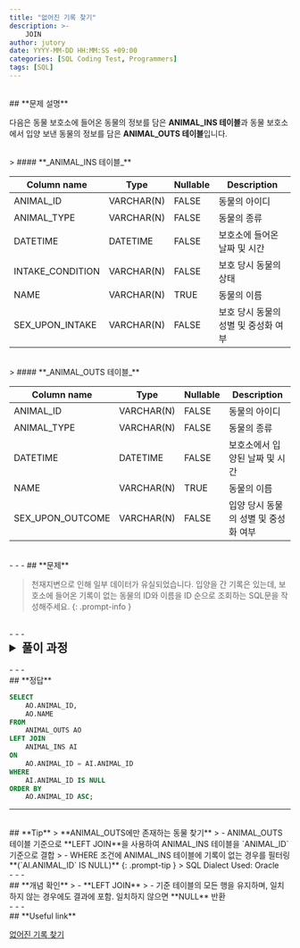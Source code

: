 ```yaml
---
title: "없어진 기록 찾기"
description: >-
    JOIN
author: jutory
date: YYYY-MM-DD HH:MM:SS +09:00
categories: [SQL Coding Test, Programmers]
tags: [SQL]
---
```


<br>
## **문제 설명**

다음은 동물 보호소에 들어온 동물의 정보를 담은 **ANIMAL_INS  테이블**과  동물 보호소에서 입양 보낸 동물의 정보를 담은 **ANIMAL_OUTS 테이블**입니다.

<br>
> #### **_ANIMAL_INS 테이블_**

| Column name       | Type         | Nullable | Description                     |
|-------------------|--------------|----------|---------------------------------|
| ANIMAL_ID         | VARCHAR(N)   | FALSE    | 동물의 아이디                  |
| ANIMAL_TYPE       | VARCHAR(N)   | FALSE    | 동물의 종류                    |
| DATETIME          | DATETIME     | FALSE    | 보호소에 들어온 날짜 및 시간   |
| INTAKE_CONDITION  | VARCHAR(N)   | FALSE    | 보호 당시 동물의 상태          |
| NAME              | VARCHAR(N)   | TRUE     | 동물의 이름                    |
| SEX_UPON_INTAKE   | VARCHAR(N)   | FALSE    | 보호 당시 동물의 성별 및 중성화 여부 |

<br>
> #### **_ANIMAL_OUTS 테이블_**

| Column name       | Type         | Nullable | Description                     |
|-------------------|--------------|----------|---------------------------------|
| ANIMAL_ID         | VARCHAR(N)   | FALSE    | 동물의 아이디                  |
| ANIMAL_TYPE       | VARCHAR(N)   | FALSE    | 동물의 종류                    |
| DATETIME          | DATETIME     | FALSE    | 보호소에서 입양된 날짜 및 시간 |
| NAME              | VARCHAR(N)   | TRUE     | 동물의 이름                    |
| SEX_UPON_OUTCOME  | VARCHAR(N)   | FALSE    | 입양 당시 동물의 성별 및 중성화 여부 |

<br>
- - -
## **문제**

> 천재지변으로 인해 일부 데이터가 유실되었습니다. 입양을 간 기록은 있는데, 보호소에 들어온 기록이 없는 동물의 ID와 이름을 ID 순으로 조회하는 SQL문을 작성해주세요.
{: .prompt-info }

<br>
- - -
<br>
<details>
  <summary style="font-size: 1.5em; font-weight: bold;">풀이 과정</summary>
<div markdown="1">
1. **조건 확인**  
   - ANIMAL_INS에 존재하지 않는 ANIMAL_OUTS의 ANIMAL_ID를 찾기
   - 결과는 ANIMAL_ID 기준으로 오름차순 정렬

2. **테이블 결합 (JOIN)**  
   - **ANIMAL_OUTS 테이블** 기준으로 **LEFT JOIN** 사용
   - **LEFT JOIN** 선택 이유: ANIMAL_OUTS 테이블에 존재하지만 ANIMAL_INS 테이블에는 없는 `ANIMAL_ID`를 찾기 위해 기준 테이블 ANIMAL_OUTS 테이블의 모든 데이터를 유지하기 위해서

3. **NULL 값 필터링**  
   - ANIMAL_INS 테이블 에 없는 데이터를 필터링

4. **결과 정렬하기**  
   - 정렬 기준에 따라 **ORDER BY**로 결과 정렬
       - `ANIMAL_ID` 기준으로 정렬 (Default값은 ASC)

5. **최종 결과 출력**  
   - 최종적으로 `ANIMAL_ID`, `NAME`만 출력되도록 SELECT문 작성
</div>
</details>

<br>
- - -
<br>
## **정답**

```sql
SELECT 
    AO.ANIMAL_ID, 
    AO.NAME
FROM 
    ANIMAL_OUTS AO
LEFT JOIN 
    ANIMAL_INS AI
ON 
    AO.ANIMAL_ID = AI.ANIMAL_ID
WHERE 
    AI.ANIMAL_ID IS NULL
ORDER BY 
    AO.ANIMAL_ID ASC;  
```

- - -
<br>
## **Tip**
> **ANIMAL_OUTS에만 존재하는 동물 찾기**  
>    - ANIMAL_OUTS 테이블 기준으로 **LEFT JOIN**을 사용하여 ANIMAL_INS 테이블을 `ANIMAL_ID` 기준으로 결합
>    - WHERE 조건에 ANIMAL_INS 테이블에 기록이 없는 경우를 필터링 **(`AI.ANIMAL_ID` IS NULL)**
{: .prompt-tip }
> SQL Dialect Used: Oracle

<br>
- - -
<br>
## **개념 확인**
> - **LEFT JOIN**
>    - 기준 테이블의 모든 행을 유지하며, 일치하지 않는 경우에도 결과에 포함. 일치하지 않으면 **NULL** 반환

<br>
- - -
<br>
## **Useful link**

[없어진 기록 찾기](https://school.programmers.co.kr/learn/courses/30/lessons/59042)